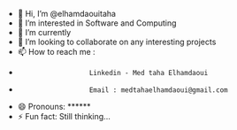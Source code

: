 - 👋 Hi, I’m @elhamdaouitaha
- 👀 I’m interested in Software and Computing
- 🌱 I’m currently 
- 💞️ I’m looking to collaborate on any interesting projects
- 📫 How to reach me :
-                       Linkedin - Med taha Elhamdaoui
-                       Email : medtahaelhamdaoui@gmail.com
- 😄 Pronouns: ******
- ⚡ Fun fact: Still thinking...

<!---
elhamdaouitaha/elhamdaouitaha is a ✨ special ✨ repository because its `README.md` (this file) appears on your GitHub profile.
You can click the Preview link to take a look at your changes.
--->

